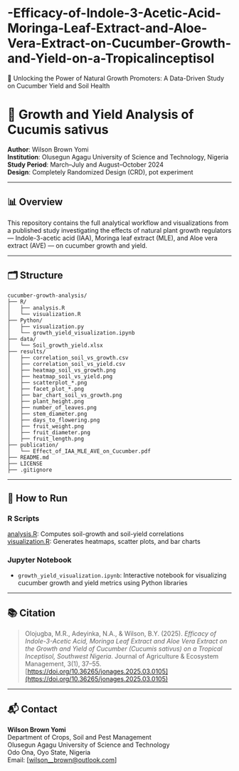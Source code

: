 # -Efficacy-of-Indole-3-Acetic-Acid-Moringa-Leaf-Extract-and-Aloe-Vera-Extract-on-Cucumber-Growth-and-Yield-on-a-Tropicalinceptisol
🌿 Unlocking the Power of Natural Growth Promoters: A Data-Driven Study on Cucumber Yield and Soil Health
# 🥒 Growth and Yield Analysis of Cucumis sativus

**Author**: Wilson Brown Yomi  
**Institution**: Olusegun Agagu University of Science and Technology, Nigeria  
**Study Period**: March–July and August–October 2024  
**Design**: Completely Randomized Design (CRD), pot experiment

---

## 📊 Overview

This repository contains the full analytical workflow and visualizations from a published study investigating the effects of natural plant growth regulators — Indole-3-acetic acid (IAA), Moringa leaf extract (MLE), and Aloe vera extract (AVE) — on cucumber growth and yield.

---

## 🗂️ Structure

```
cucumber-growth-analysis/
├── R/
│   ├── analysis.R
│   └── visualization.R
├── Python/
│   ├── visualization.py
│   └── growth_yield_visualization.ipynb
├── data/
│   └── Soil_growth_yield.xlsx
├── results/
│   ├── correlation_soil_vs_growth.csv
│   ├── correlation_soil_vs_yield.csv
│   ├── heatmap_soil_vs_growth.png
│   ├── heatmap_soil_vs_yield.png
│   ├── scatterplot_*.png
│   ├── facet_plot_*.png
│   ├── bar_chart_soil_vs_growth.png
│   ├── plant_height.png
│   ├── number_of_leaves.png
│   ├── stem_diameter.png
│   ├── days_to_flowering.png
│   ├── fruit_weight.png
│   ├── fruit_diameter.png
│   ├── fruit_length.png
├── publication/
│   └── Effect_of_IAA_MLE_AVE_on_Cucumber.pdf
├── README.md
├── LICENSE
├── .gitignore
```


---

## 🧪 How to Run

### R Scripts
[analysis.R](cucumber-growth-analysis-R-analysis): Computes soil-growth and soil-yield correlations  
[visualization.R](cucumber-growth-analysis-Visualization): Generates heatmaps, scatter plots, and bar charts

### Jupyter Notebook
- `growth_yield_visualization.ipynb`: Interactive notebook for visualizing cucumber growth and yield metrics using Python libraries

---

## 📚 Citation

> Olojugba, M.R., Adeyinka, N.A., & Wilson, B.Y. (2025). *Efficacy of Indole-3-Acetic Acid, Moringa Leaf Extract and Aloe Vera Extract on the Growth and Yield of Cucumber (Cucumis sativus) on a Tropical Inceptisol, Southwest Nigeria*. Journal of Agriculture & Ecosystem Management, 3(1), 37–55. [https://doi.org/10.36265/jonages.2025.03.0105](https://doi.org/10.36265/jonages.2025.03.0105)

---

## 📬 Contact

**Wilson Brown Yomi**  
Department of Crops, Soil and Pest Management  
Olusegun Agagu University of Science and Technology  
Odo Ona, Oyo State, Nigeria  
Email: [wilson__brown@outlook.com]
